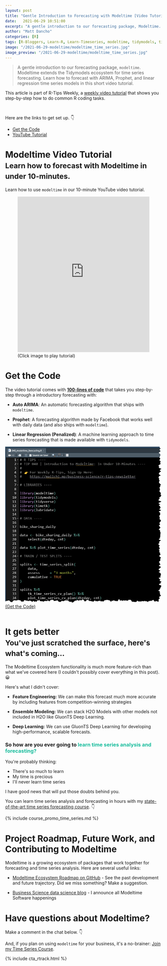 ```yaml
---
layout: post
title: "Gentle Introduction to Forecasting with Modeltime [Video Tutorial]"
date:   2021-06-29 10:51:00
excerpt: "A gentle introduction to our forecasting package, Modeltime. Modeltime extends the Tidymodels ecosystem for time series forecasting. Learn how to forecast with ARIMA, Prophet, and linear regression time series models."
author: "Matt Dancho"
categories: [R]
tags: [R-Bloggers, Learn-R, Learn-Timeseries, modeltime, tidymodels, timetk]
image: "/2021-06-29-modeltime/modeltime_time_series.jpg"
image_preview: "/2021-06-29-modeltime/modeltime_time_series.jpg"
---
```


> A gentle introduction to our forecasting package, `modeltime`. Modeltime extends the Tidymodels ecosystem for time series forecasting. Learn how to forecast with ARIMA, Prophet, and linear regression time series models in this short video tutorial.

This article is part of R-Tips Weekly, a <a href="https://mailchi.mp/business-science/r-tips-newsletter" target="_blank">weekly video tutorial</a> that shows you step-by-step how to do common R coding tasks.

<br/>

<p>Here are the links to get set up. 👇</p>

<ul>
    <li><a href="https://mailchi.mp/business-science/r-tips-newsletter" target="_blank">Get the Code</a></li>
    <li><a href="https://youtu.be/-bCelif-ENY" target="_blank">YouTube Tutorial</a></li> 
</ul>




# Modeltime Video Tutorial<br><small>Learn how to forecast with Modeltime in under 10-minutes.</small>

Learn how to use `modeltime` in our 10-minute YouTube video tutorial. 

<figure class="text-center">
  <iframe width="100%" height="500" src="https://www.youtube.com/embed/-bCelif-ENY" title="YouTube video player" frameborder="0" allow="accelerometer; autoplay; clipboard-write; encrypted-media; gyroscope; picture-in-picture" allowfullscreen></iframe>
  <figcaption>(Click image to play tutorial)</figcaption>
</figure>




# Get the Code

The video tutorial comes with [__100-lines of code__](https://mailchi.mp/business-science/r-tips-newsletter) that takes you step-by-step through a introductory forecasting with:

- __Auto ARIMA__: An automatic forecasting algorithm that ships with `modeltime`.

- __Prophet__: A forecasting algorithm made by Facebook that works well with daily data (and also ships with `modeltime`).

- __Linear Regression (Penalized)__: A machine learning approach to time series forecasting that is made available with `tidymodels`. 

<a href="https://mailchi.mp/business-science/r-tips-newsletter" target="_blank"> 
  <img src="/assets/2021-06-29-modeltime/modeltime-code-torn.jpg"  style='max-width:100%;margin:auto;display:box;'>
</a>
<figcaption class="text-center">
  <a href="https://mailchi.mp/business-science/r-tips-newsletter" target="_blank">(Get the Code)</a>
</figcaption>

<br>


# It gets better<br><small>You've just scratched the surface, here's what's coming...</small>

The Modeltime Ecosystem functionality is much more feature-rich than what we've covered here (I couldn't possibly cover everything in this post). 😀

Here's what I didn't cover:

- __Feature Engineering:__ We can make this forecast much more accurate by including features from competition-winning strategies   

- __Ensemble Modeling:__ We can stack H2O Models with other models not included in H2O like GluonTS Deep Learning.

- __Deep Learning:__ We can use GluonTS Deep Learning for developing high-performance, scalable forecasts.

### So how are you ever going to <span style='color:#18bc9c'>learn time series analysis and forecasting?</span>

You're probably thinking:

- There's so much to learn
- My time is precious
- I'll never learn time series

I have good news that will put those doubts behind you. 

You can learn time series analysis and forecasting in hours with my [state-of-the-art time series forecasting course](https://university.business-science.io/p/ds4b-203-r-high-performance-time-series-forecasting/). 👇


{% include course_promo_time_series.md %}


# Project Roadmap, Future Work, and Contributing to Modeltime

Modeltime is a growing ecosystem of packages that work together for forecasting and time series analysis. Here are several useful links:

- [Modeltime Ecosystem Roadmap on GitHub](https://github.com/business-science/modeltime/issues/5) - See the past development and future trajectory. Did we miss something? Make a suggestion. 

- [Business Science data science blog](https://mailchi.mp/business-science/blog-registration) - I announce all Modeltime Software happenings




# Have questions about Modeltime?

Make a comment in the chat below. 👇

And, if you plan on using `modeltime` for your business, it's a no-brainer: [Join my Time Series Course](https://university.business-science.io/p/ds4b-203-r-high-performance-time-series-forecasting). 

{% include cta_rtrack.html %}

